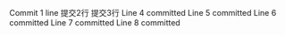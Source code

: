 Commit 1 line
提交2行
提交3行
Line 4 committed
Line 5 committed
Line 6 committed
Line 7 committed
Line 8 committed
